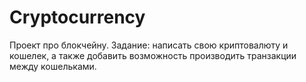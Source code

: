 # Cryptocurrency
Проект про блокчейну.
Задание: написать свою криптовалюту и кошелек, а также добавить возможность производить транзакции между кошельками. 

